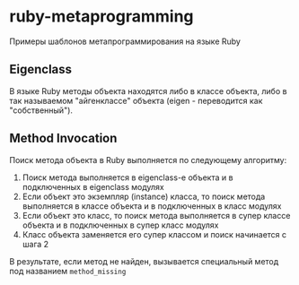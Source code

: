 # ruby-metaprogramming
Примеры шаблонов метапрограммирования на языке Ruby

## Eigenclass
В языке Ruby методы объекта находятся либо в классе объекта, либо в так называемом "айгенклассе" объекта 
(eigen - переводится как "собственный").

## Method Invocation
Поиск метода объекта в Ruby выполняется по следующему алгоритму:  
 1. Поиск метода выполняется в eigenclass-e объекта и в подключенных в eigenclass модулях
 2. Если объект это экземпляр (instance) класса, то поиск метода выполняется в классе объекта и в подключенных в класс модулях
 3. Если объект это класс, то поиск метода выполняется в супер классе объекта и в подключенных в супер класс модулях
 4. Класс объекта заменяется его супер классом и поиск начинается с шага 2

В результате, если метод не найден, вызывается специальный метод под названием `method_missing`

